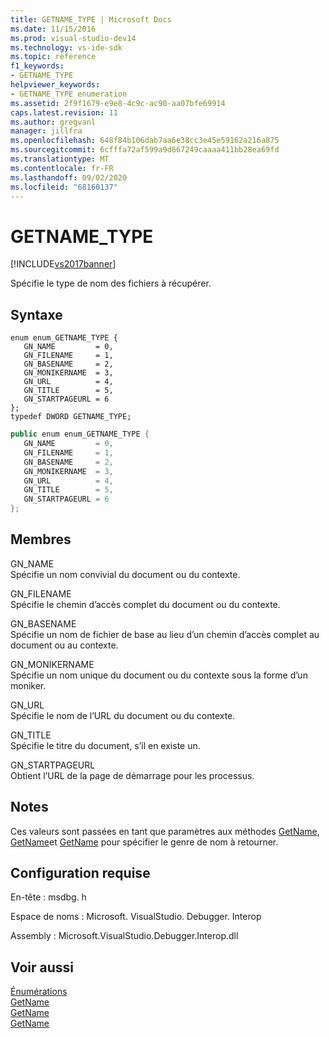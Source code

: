 ```yaml
---
title: GETNAME_TYPE | Microsoft Docs
ms.date: 11/15/2016
ms.prod: visual-studio-dev14
ms.technology: vs-ide-sdk
ms.topic: reference
f1_keywords:
- GETNAME_TYPE
helpviewer_keywords:
- GETNAME_TYPE enumeration
ms.assetid: 2f9f1679-e9e8-4c9c-ac90-aa07bfe69914
caps.latest.revision: 11
ms.author: gregvanl
manager: jillfra
ms.openlocfilehash: 648f84b106dab7aa6e38cc3e45e59162a216a875
ms.sourcegitcommit: 6cfffa72af599a9d667249caaaa411bb28ea69fd
ms.translationtype: MT
ms.contentlocale: fr-FR
ms.lasthandoff: 09/02/2020
ms.locfileid: "68160137"
---
```

# <a name="getname_type"></a>GETNAME_TYPE
[!INCLUDE[vs2017banner](../../../includes/vs2017banner.md)]

Spécifie le type de nom des fichiers à récupérer.  
  
## <a name="syntax"></a>Syntaxe  
  
```cpp#  
enum enum_GETNAME_TYPE {   
   GN_NAME         = 0,  
   GN_FILENAME     = 1,  
   GN_BASENAME     = 2,  
   GN_MONIKERNAME  = 3,  
   GN_URL          = 4,  
   GN_TITLE        = 5,  
   GN_STARTPAGEURL = 6  
};  
typedef DWORD GETNAME_TYPE;  
```  
  
```csharp  
public enum enum_GETNAME_TYPE {   
   GN_NAME         = 0,  
   GN_FILENAME     = 1,  
   GN_BASENAME     = 2,  
   GN_MONIKERNAME  = 3,  
   GN_URL          = 4,  
   GN_TITLE        = 5,  
   GN_STARTPAGEURL = 6  
};  
```  
  
## <a name="members"></a>Membres  
 GN_NAME  
 Spécifie un nom convivial du document ou du contexte.  
  
 GN_FILENAME  
 Spécifie le chemin d’accès complet du document ou du contexte.  
  
 GN_BASENAME  
 Spécifie un nom de fichier de base au lieu d’un chemin d’accès complet au document ou au contexte.  
  
 GN_MONIKERNAME  
 Spécifie un nom unique du document ou du contexte sous la forme d’un moniker.  
  
 GN_URL  
 Spécifie le nom de l’URL du document ou du contexte.  
  
 GN_TITLE  
 Spécifie le titre du document, s’il en existe un.  
  
 GN_STARTPAGEURL  
 Obtient l’URL de la page de démarrage pour les processus.  
  
## <a name="remarks"></a>Notes  
 Ces valeurs sont passées en tant que paramètres aux méthodes [GetName](../../../extensibility/debugger/reference/idebugdocument2-getname.md), [GetName](../../../extensibility/debugger/reference/idebugdocumentcontext2-getname.md)et [GetName](../../../extensibility/debugger/reference/idebugprocess2-getname.md) pour spécifier le genre de nom à retourner.  
  
## <a name="requirements"></a>Configuration requise  
 En-tête : msdbg. h  
  
 Espace de noms : Microsoft. VisualStudio. Debugger. Interop  
  
 Assembly : Microsoft.VisualStudio.Debugger.Interop.dll  
  
## <a name="see-also"></a>Voir aussi  
 [Énumérations](../../../extensibility/debugger/reference/enumerations-visual-studio-debugging.md)   
 [GetName](../../../extensibility/debugger/reference/idebugdocument2-getname.md)   
 [GetName](../../../extensibility/debugger/reference/idebugdocumentcontext2-getname.md)   
 [GetName](../../../extensibility/debugger/reference/idebugprocess2-getname.md)
